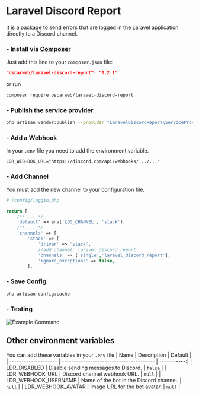 # Laravel Discord Report

It is a package to send errors that are logged in the Laravel application directly to a Discord channel.

### - Install vía [Composer](https://packagist.org/packages/oscarweb/laravel-discord-report "Composer")
Just add this line to your `composer.json` file:
```json
"oscarweb/laravel-discord-report": "0.2.1"
```
or run

```sh
composer require oscarweb/laravel-discord-report
```

### - Publish the service provider
```sh
php artisan vendor:publish --provider "LaravelDiscordReport\ServiceProvider"
```

### - Add a Webhook
In your ```.env``` file you need to add the environment variable.
```
LDR_WEBHOOK_URL="https://discord.com/api/webhooks/.../..."
```

### - Add Channel
You must add the new channel to your configuration file.
```php
# /config/loggin.php

return [
    /** ... */
    'default' => env('LOG_CHANNEL', 'stack'),
    /** ... */
    'channels' => [
        'stack' => [
            'driver' => 'stack',
            //add channel: laravel_discord_report ↓
            'channels' => ['single','laravel_discord_report'], 
            'ignore_exceptions' => false,
        ],
```

### - Save Config
```sh
php artisan config:cache
```
### - Testing

![Example Command](https://oscarweb.com.ar/github/laravel-discord-report/screenshot_laravel_discord_report.png "Example Command")

## Other environment variables
You can add these variables in your ```.env``` file
| Name                 | Description                             | Default     |
| -------------------- | --------------------------------------- | -----------:|
| LDR_DISABLED         | Disable sending messages to Discord.    | ```false``` |
| LDR_WEBHOOK_URL      | Discord channel webhook URL.            |  ```null``` |
| LDR_WEBHOOK_USERNAME | Name of the bot in the Discord channel. |  ```null``` |
| LDR_WEBHOOK_AVATAR   | Image URL for the bot avatar.           |  ```null``` |